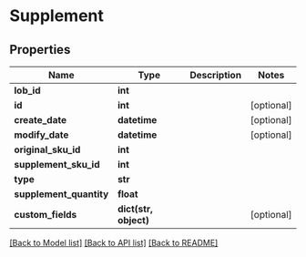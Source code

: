 # Supplement

## Properties
Name | Type | Description | Notes
------------ | ------------- | ------------- | -------------
**lob_id** | **int** |  | 
**id** | **int** |  | [optional] 
**create_date** | **datetime** |  | [optional] 
**modify_date** | **datetime** |  | [optional] 
**original_sku_id** | **int** |  | 
**supplement_sku_id** | **int** |  | 
**type** | **str** |  | 
**supplement_quantity** | **float** |  | 
**custom_fields** | **dict(str, object)** |  | [optional] 

[[Back to Model list]](../README.md#documentation-for-models) [[Back to API list]](../README.md#documentation-for-api-endpoints) [[Back to README]](../README.md)


